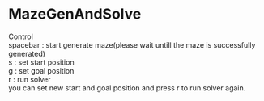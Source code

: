# MazeGenAndSolve

Control<br />
spacebar : start generate maze(please wait untill the maze is successfully generated)  
s : set start position  
g : set goal position  
r : run solver  
you can set new start and goal position and press r to run solver again.<br />
